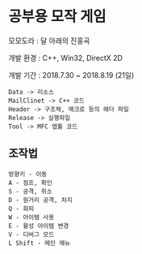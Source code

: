 # 공부용 모작 게임

모모도라 : 달 아래의 진홍곡

개발 환경 : C++, Win32, DirectX 2D

개발 기간 : 2018.7.30 ~ 2018.8.19 (21일)
```
Data -> 리소스
MailClinet -> C++ 코드
Header -> 구조체, 매크로 등의 헤더 파일
Release -> 실행파일
Tool -> MFC 맵툴 코드
```
조작법
---
```
방향키 - 이동
A - 점프, 확인
S - 공격, 취소
D - 원거리 공격, 차지
Q - 회피
W - 아이템 사용
E - 활성 아이템 변경
V - 디버그 모드
L Shift - 메인 메뉴
```
